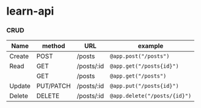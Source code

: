 # learn-api

### CRUD
| Name | method | URL | example |
|------|--------|-----|---------|
| Create | POST | /posts | ```@app.post("/posts")``` |
| Read | GET | /posts/:id | ```@app.get("/posts{id}")``` |
|  | GET | /posts | ```@app.get("/posts")``` |
| Update | PUT/PATCH | /posts/:id | ```@app.put("/posts{id}")``` |
| Delete | DELETE | /posts/:id | ```@app.delete("/posts/{id}")``` |
